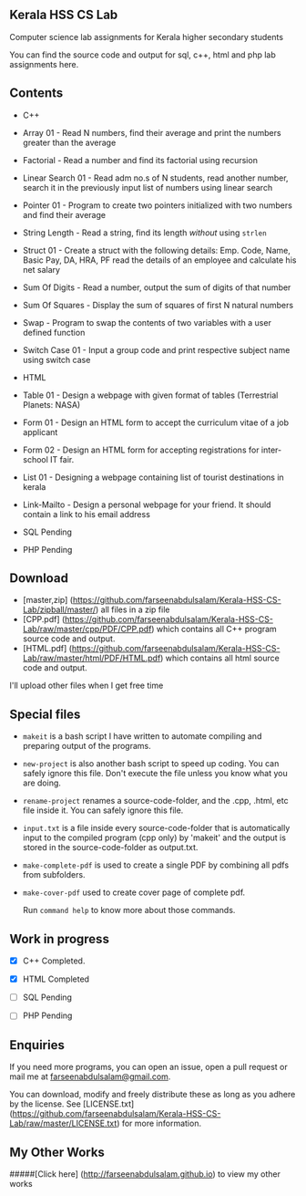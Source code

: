 ---
---
## Kerala HSS CS Lab
Computer science lab assignments for Kerala higher secondary students

You can find the source code and output for sql, c++, html and php lab assignments here.

## Contents
 * C++
  * Array 01 - Read N numbers, find their average and print the numbers
    greater than the average
  * Factorial - Read a number and find its factorial using recursion
  * Linear Search 01 - Read adm no.s of N students, read another number,
    search it in the previously input list of numbers using linear search
  * Pointer 01 - Program to create two pointers initialized with two numbers
    and find their average
  * String Length - Read a string, find its length *without* using `strlen`
  * Struct 01 - Create a struct with the following details:
      Emp. Code, Name, Basic Pay, DA, HRA, PF
    read the details of an employee and calculate his net salary
  * Sum Of Digits - Read a number, output the sum of digits of that number
  * Sum Of Squares - Display the sum of squares of first N natural numbers
  * Swap - Program to swap the contents of two variables with a user defined
    function
  * Switch Case 01 - Input a group code and print respective subject name using
    switch case

 * HTML
  * Table 01 - Design a webpage with given format of tables (Terrestrial Planets: NASA)
  * Form 01 - Design an HTML form to accept the curriculum vitae of a job applicant
  * Form 02 - Design an HTML form for accepting registrations for inter-school IT fair.
  * List 01 - Designing a webpage containing list of tourist destinations in kerala
  * Link-Mailto - Design a personal webpage for your friend. It should contain a link to his email address

 * SQL
  Pending
 * PHP
  Pending

## Download
 * [master,zip] (https://github.com/farseenabdulsalam/Kerala-HSS-CS-Lab/zipball/master/) all files in a zip file
 * [CPP.pdf] (https://github.com/farseenabdulsalam/Kerala-HSS-CS-Lab/raw/master/cpp/PDF/CPP.pdf) which contains all C++ program source code and output.
 * [HTML.pdf] (https://github.com/farseenabdulsalam/Kerala-HSS-CS-Lab/raw/master/html/PDF/HTML.pdf) which contains all html source code and output.

 I'll upload other files when I get free time

## Special files
* `makeit` is a bash script I have written to automate compiling and preparing output of the programs.
* `new-project` is also another bash script to speed up coding. You can safely ignore this file. Don't execute the file unless you know what you are doing.
* `rename-project` renames a source-code-folder, and the .cpp, .html, etc file inside it. You can safely ignore this file.
* `input.txt` is a file inside every source-code-folder that is automatically input to the compiled program (cpp only) by 'makeit' and the output is stored in the source-code-folder as output.txt.
* `make-complete-pdf` is used to create a single PDF by combining all pdfs from subfolders.
* `make-cover-pdf` used to create cover page of complete pdf.

  Run `command help` to know more about those commands.

## Work in progress
 * [x] C++ Completed.
 * [x] HTML Completed
 * [ ] SQL Pending
 * [ ] PHP Pending


## Enquiries
If you need more programs, you can open an issue, open a pull request or mail me at farseenabdulsalam@gmail.com.

You can download, modify and freely distribute these as long as you adhere by the license.
See [LICENSE.txt] (https://github.com/farseenabdulsalam/Kerala-HSS-CS-Lab/raw/master/LICENSE.txt) for more information.

## My Other Works
#####[Click here] (http://farseenabdulsalam.github.io) to view my other works
